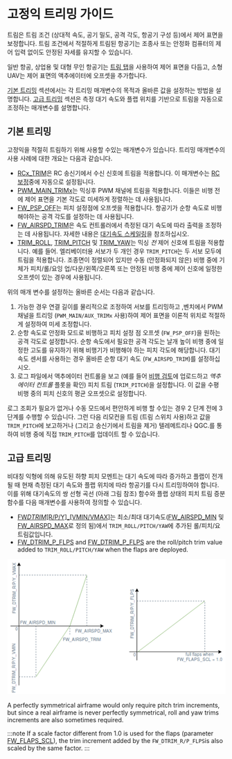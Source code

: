 # 고정익 트리밍 가이드

트림은 트림 조건 (상대적 속도, 공기 밀도, 공격 각도, 항공기 구성 등)에서 제어 표면을 보정합니다. 트림 조건에서 적절하게 트림된 항공기는 조종사 또는 안정화 컴퓨터의 제어 입력 없이도 안정된 자세를 유지할 수 있습니다.

일반 항공, 상업용 및 대형 무인 항공기는 [트림 탭](https://en.wikipedia.org/wiki/Trim_tab)을 사용하여 제어 표면을 다듬고, 소형 UAV는 제어 표면의 액추에이터에 오프셋을 추가합니다.

[기본 트리밍](#basic-trimming) 섹션에서는 각 트리밍 매개변수의 목적과 올바른 값을 설정하는 방법을 설명합니다. [고급 트리밍](#advanced-trimming) 섹션은 측정 대기 속도와 플랩 위치를 기반으로 트림을 자동으로 조정하는 매개변수를 설명합니다.

## 기본 트리밍

고정익을 적절히 트림하기 위해 사용할 수있는 매개변수가 있습니다. 트리밍 매개변수의 사용 사례에 대한 개요는 다음과 같습니다.

- [RCx_TRIM](../advanced_config/parameter_reference.md#RC1_TRIM)은 RC 송신기에서 수신 신호에 트림을 적용합니다. 이 매개변수는 [RC 보정](../config/radio.md)중에 자동으로 설정됩니다.
- [PWM_MAIN_TRIMx](../advanced_config/parameter_reference.md#PWM_MAIN_TRIM1)는 믹싱후 PWM 채널에 트림을 적용합니다. 이들은 비행 전에 제어 표면을 기본 각도로 미세하게 정렬하는 데 사용됩니다.
- [FW_PSP_OFF](../advanced_config/parameter_reference.md#FW_PSP_OFF)는 피치 설정점에 오프셋을 적용합니다. 항공기가 순항 속도로 비행해야하는 공격 각도를 설정하는 데 사용됩니다.
- [FW_AIRSPD_TRIM](../advanced_config/parameter_reference.md#FW_AIRSPD_TRIM)은 속도 컨트롤러에서 측정된 대기 속도에 따라 출력을 조정하는 데 사용됩니다. 자세한 내용은 [대기속도 스케일링](../flight_stack/controller_diagrams.md#airspeed-scaling)을 참조하십시오.
- [TRIM_ROLL](../advanced_config/parameter_reference.md#TRIM_ROLL), [TRIM_PITCH](../advanced_config/parameter_reference.md#TRIM_PITCH) 및 [TRIM_YAW](../advanced_config/parameter_reference.md#TRIM_YAW)는 믹싱 *전* 제어 신호에 트림을 적용합니다. 예를 들어. 엘리베이터용 서보가 두 개인 경우 `TRIM_PITCH`는 두 서보 모두에 트림을 적용합니다. 조종면이 정렬되어 있지만 수동 (안정화되지 않은) 비행 중에 기체가 피치/롤/요잉 업/다운/왼쪽/오른쪽 또는 안정된 비행 중에 제어 신호에 일정한 오프셋이 있는 경우에 사용됩니다.

위의 매개 변수를 설정하는 올바른 순서는 다음과 같습니다.

1. 가능한 경우 연결 길이를 물리적으로 조정하여 서보를 트리밍하고 ,벤치에서 PWM 채널을 트리밍 (`PWM_MAIN/AUX_TRIMx` 사용)하여 제어 표면을 이론적 위치로 적절하게 설정하여 미세 조정합니다.
2. 순항 속도로 안정화 모드로 비행하고 피치 설정 점 오프셋 (`FW_PSP_OFF`)을 원하는 공격 각도로 설정합니다. 순항 속도에서 필요한 공격 각도는 날개 높이 비행 중에 일정한 고도를 유지하기 위해 비행기가 비행해야 하는 피치 각도에 해당합니다. 대기 속도 센서를 사용하는 경우 올바른 순항 대기 속도 (`FW_AIRSPD_TRIM`)를 설정하십시오.
3. 로그 파일에서 액추에이터 컨트롤을 보고 (예를 들어 [비행 검토](https://logs.px4.io)에 업로드하고 *액추에이터 컨트롤* 플롯을 확인) 피치 트림 (`TRIM_PITCH`)을 설정합니다. 이 값을 수평 비행 중의 피치 신호의 평균 오프셋으로 설정합니다.

로그 조회가 필요가 없거나 수동 모드에서 편안하게 비행 할 수있는 경우 2 단계 전에 3 단계를 수행할 수 있습니다. 그런 다음 리모컨을 트림 (트림 스위치 사용)하고 값을 `TRIM_PITCH`에 보고하거나 (그리고 송신기에서 트림을 제거) 텔레메트리나 QGC.를 통하여 비행 중에 직접 `TRIM_PITCH`를 업데이트 할 수 있습니다.

## 고급 트리밍

비대칭 익형에 의해 유도된 하향 피치 모멘트는 대기 속도에 따라 증가하고 플랩이 전개 될 때 현재 측정된 대기 속도와 플랩 위치에 따라 항공기를 다시 트리밍하여야 합니다. 이를 위해 대기속도의 쌍 선형 곡선 (아래 그림 참조) 함수와 플랩 상태의 피치 트림 증분 함수를 다음 매개변수를 사용하여 정의할 수 있습니다.

- [FW*DTRIM*\[R/P/Y\]_\[VMIN/VMAX\]](../advanced_config/parameter_reference.md#FW_DTRIM_R_VMIN)는 최소/최대 대기속도([FW_AIRSPD_MIN](../advanced_config/parameter_reference.md#FW_AIRSPD_MIN) 및 [FW_AIRSPD_MAX](../advanced_config/parameter_reference.md#FW_AIRSPD_MAX)로 정의 됨)에서 `TRIM_ROLL/PITCH/YAW`에 추가된 롤/피치/요 트림값입니다. 
- [FW_DTRIM_P_FLPS](../advanced_config/parameter_reference.md#FW_DTRIM_R_FLPS) and [FW_DTRIM_P_FLPS](../advanced_config/parameter_reference.md#FW_DTRIM_P_FLPS) are the roll/pitch trim value added to `TRIM_ROLL/PITCH/YAW` when the flaps are deployed.

![Dtrim Curve](../../assets/config/fw/fixedwing_dtrim.png) <!-- The drawing is on draw.io: https://drive.google.com/file/d/15AbscUF1kRdWMh8ONcCRu6QBwGbqVGfl/view?usp=sharing
Request access from dev team. -->

A perfectly symmetrical airframe would only require pitch trim increments, but since a real airframe is never perfectly symmetrical, roll and yaw trims increments are also sometimes required.

:::note
If a scale factor different from 1.0 is used for the flaps (parameter [FW_FLAPS_SCL](../advanced_config/parameter_reference.md#FW_FLAPS_SCL)), the trim increment added by the `FW_DTRIM_R/P_FLPS`is also scaled by the same factor.
:::